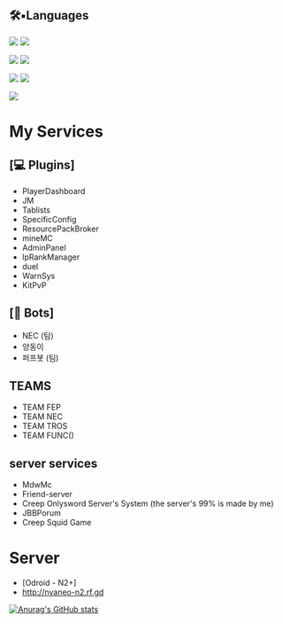 
## 🛠▪︎Languages
<img src="https://img.shields.io/badge/Launcher-C%23-yellow"> <img src="https://img.shields.io/badge/Plugin-Java-green">

<img src="https://img.shields.io/badge/web-Html%2C%20Css-lightgrey"> <img src = "https://img.shields.io/badge/Web%20App-Js-orange">

<img src ="https://img.shields.io/badge/Learning-React.js-yellowgreen"> <img src ="https://img.shields.io/badge/Learning-Kotlin-yellowgreen">


<img src="https://img.shields.io/badge/Discord-Python-blue">

# My Services
## [💻 Plugins]
- PlayerDashboard
- JM
- Tablists
- SpecificConfig
- ResourcePackBroker
- mineMC
- AdminPanel
- lpRankManager
- duel
- WarnSys 
- KitPvP

## [🤖 Bots]
- NEC (팀)
- 양동이
- 퍼프봇 (팀)

## TEAMS
- TEAM FEP
- TEAM NEC
- TEAM TROS
- TEAM FUNC()

## server services
- MdwMc
- Friend-server
- Creep Onlysword Server's System (the server's 99% is made by me)
- JBBPorum
- Creep Squid Game

# Server
- [Odroid - N2+]
- http://nyaneo-n2.rf.gd 



[![Anurag's GitHub stats](https://github-readme-stats.vercel.app/api?username=FlagFan34272)](https://github.com/anuraghazra/github-readme-stats)

<!---
FlagFan34272/FlagFan34272 is a ✨ special ✨ repository because its `README.md` (this file) appears on your GitHub profile.
You can click the Preview link to take a look at your changes.
--->


